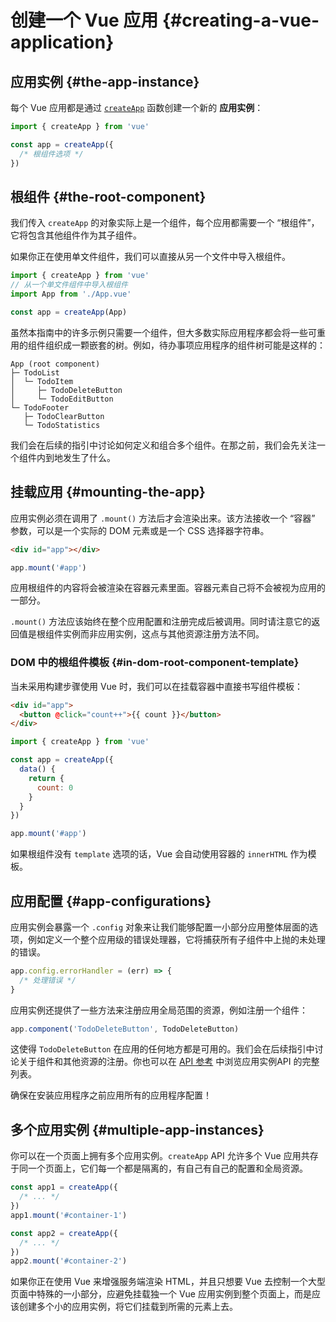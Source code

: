 # 创建一个 Vue 应用 {#creating-a-vue-application}

## 应用实例 {#the-app-instance}

每个 Vue 应用都是通过 [`createApp`](/api/application#createapp) 函数创建一个新的 **应用实例**：

```js
import { createApp } from 'vue'

const app = createApp({
  /* 根组件选项 */
})
```

## 根组件 {#the-root-component}

我们传入 `createApp` 的对象实际上是一个组件，每个应用都需要一个 “根组件”，它将包含其他组件作为其子组件。

如果你正在使用单文件组件，我们可以直接从另一个文件中导入根组件。

```js
import { createApp } from 'vue'
// 从一个单文件组件中导入根组件
import App from './App.vue'

const app = createApp(App)
```

虽然本指南中的许多示例只需要一个组件，但大多数实际应用程序都会将一些可重用的组件组织成一颗嵌套的树。例如，待办事项应用程序的组件树可能是这样的：

```
App (root component)
├─ TodoList
│  └─ TodoItem
│     ├─ TodoDeleteButton
│     └─ TodoEditButton
└─ TodoFooter
   ├─ TodoClearButton
   └─ TodoStatistics
```

我们会在后续的指引中讨论如何定义和组合多个组件。在那之前，我们会先关注一个组件内到地发生了什么。

## 挂载应用 {#mounting-the-app}

应用实例必须在调用了 `.mount()` 方法后才会渲染出来。该方法接收一个 “容器” 参数，可以是一个实际的 DOM 元素或是一个 CSS 选择器字符串。

```html
<div id="app"></div>
```

```js
app.mount('#app')
```

应用根组件的内容将会被渲染在容器元素里面。容器元素自己将不会被视为应用的一部分。

`.mount()` 方法应该始终在整个应用配置和注册完成后被调用。同时请注意它的返回值是根组件实例而非应用实例，这点与其他资源注册方法不同。

### DOM 中的根组件模板 {#in-dom-root-component-template}

当未采用构建步骤使用 Vue 时，我们可以在挂载容器中直接书写组件模板：

```html
<div id="app">
  <button @click="count++">{{ count }}</button>
</div>
```

```js
import { createApp } from 'vue'

const app = createApp({
  data() {
    return {
      count: 0
    }
  }
})

app.mount('#app')
```

如果根组件没有 `template` 选项的话，Vue 会自动使用容器的 `innerHTML` 作为模板。


## 应用配置 {#app-configurations}

应用实例会暴露一个 `.config` 对象来让我们能够配置一小部分应用整体层面的选项，例如定义一个整个应用级的错误处理器，它将捕获所有子组件中上抛的未处理的错误。

```js
app.config.errorHandler = (err) => {
  /* 处理错误 */
}
```

应用实例还提供了一些方法来注册应用全局范围的资源，例如注册一个组件：

```js
app.component('TodoDeleteButton', TodoDeleteButton)
```

这使得 `TodoDeleteButton` 在应用的任何地方都是可用的。我们会在后续指引中讨论关于组件和其他资源的注册。你也可以在 [API 参考](/api/application) 中浏览应用实例API 的完整列表。

确保在安装应用程序之前应用所有的应用程序配置！

## 多个应用实例 {#multiple-app-instances}

你可以在一个页面上拥有多个应用实例。`createApp` API 允许多个 Vue 应用共存于同一个页面上，它们每一个都是隔离的，有自己有自己的配置和全局资源。

```js
const app1 = createApp({
  /* ... */
})
app1.mount('#container-1')

const app2 = createApp({
  /* ... */
})
app2.mount('#container-2')
```

如果你正在使用 Vue 来增强服务端渲染 HTML，并且只想要 Vue 去控制一个大型页面中特殊的一小部分，应避免挂载独一个 Vue 应用实例到整个页面上，而是应该创建多个小的应用实例，将它们挂载到所需的元素上去。
